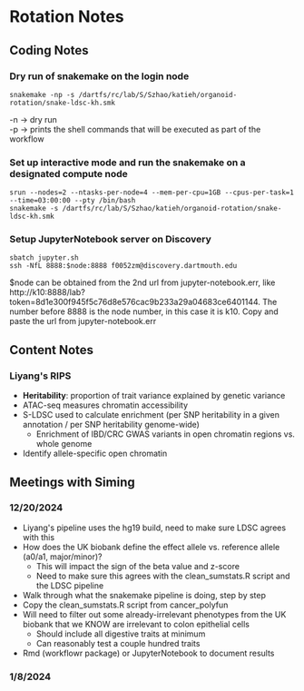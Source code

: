 # Rotation Notes

## Coding Notes

### Dry run of snakemake on the login node
    snakemake -np -s /dartfs/rc/lab/S/Szhao/katieh/organoid-rotation/snake-ldsc-kh.smk
-n → dry run\
-p → prints the shell commands that will be executed as part of the workflow

### Set up interactive mode and run the snakemake on a designated compute node
    srun --nodes=2 --ntasks-per-node=4 --mem-per-cpu=1GB --cpus-per-task=1 --time=03:00:00 --pty /bin/bash
    snakemake -s /dartfs/rc/lab/S/Szhao/katieh/organoid-rotation/snake-ldsc-kh.smk

### Setup JupyterNotebook server on Discovery
    sbatch jupyter.sh
    ssh -NfL 8888:$node:8888 f0052zm@discovery.dartmouth.edu
$node can be obtained from the 2nd url from jupyter-notebook.err, like http://k10:8888/lab?token=8d1e300f945f5c76d8e576cac9b233a29a04683ce6401144. The number before 8888 is the node number, in this case it is k10.
Copy and paste the url from jupyter-notebook.err

## Content Notes

### Liyang's RIPS
- **Heritability**: proportion of trait variance explained by genetic variance
- ATAC-seq measures chromatin accessibility
- S-LDSC used to calculate enrichment (per SNP heritability in a given annotation / per SNP heritability genome-wide)
    - Enrichment of IBD/CRC GWAS variants in open chromatin regions vs. whole genome
- Identify allele-specific open chromatin

## Meetings with Siming

### 12/20/2024
- Liyang's pipeline uses the hg19 build, need to make sure LDSC agrees with this
- How does the UK biobank define the effect allele vs. reference allele (a0/a1, major/minor)?
    - This will impact the sign of the beta value and z-score
    - Need to make sure this agrees with the clean_sumstats.R script and the LDSC pipeline
- Walk through what the snakemake pipeline is doing, step by step
- Copy the clean_sumstats.R script from cancer_polyfun 
- Will need to filter out some already-irrelevant phenotypes from the UK biobank that we KNOW are irrelevant to colon epithelial cells
    - Should include all digestive traits at minimum
    - Can reasonably test a couple hundred traits
- Rmd (workflowr package) or JupyterNotebook to document results

### 1/8/2024
